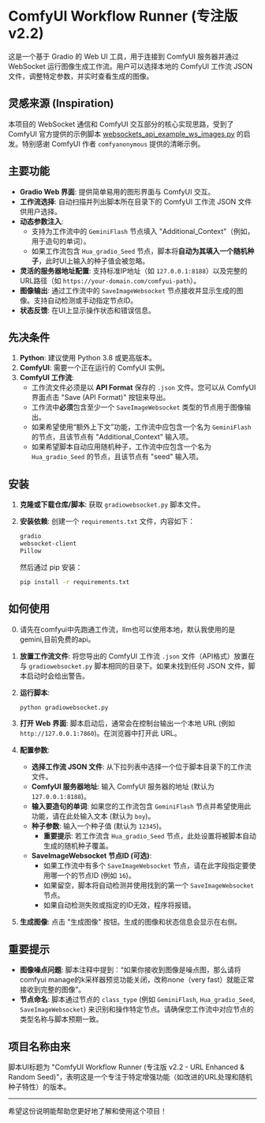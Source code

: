 # ComfyUI Workflow Runner (专注版 v2.2)

这是一个基于 Gradio 的 Web UI 工具，用于连接到 ComfyUI 服务器并通过 WebSocket 运行图像生成工作流。用户可以选择本地的 ComfyUI 工作流 JSON 文件，调整特定参数，并实时查看生成的图像。

## 灵感来源 (Inspiration)

本项目的 WebSocket 通信和 ComfyUI 交互部分的核心实现思路，受到了 ComfyUI 官方提供的示例脚本 [websockets_api_example_ws_images.py](https://github.com/comfyanonymous/ComfyUI/blob/6d46bb4b4c9db3bce46b2838c50252551330eba7/script_examples/websockets_api_example_ws_images.py) 的启发。特别感谢 ComfyUI 作者 `comfyanonymous` 提供的清晰示例。

## 主要功能

* **Gradio Web 界面**: 提供简单易用的图形界面与 ComfyUI 交互。
* **工作流选择**: 自动扫描并列出脚本所在目录下的 ComfyUI 工作流 JSON 文件供用户选择。
* **动态参数注入**:
    * 支持为工作流中的 `GeminiFlash` 节点填入 "Additional_Context"（例如，用于造句的单词）。
    * 如果工作流包含 `Hua_gradio_Seed` 节点，脚本将**自动为其填入一个随机种子**，此时UI上输入的种子值会被忽略。
* **灵活的服务器地址配置**: 支持标准IP地址（如 `127.0.0.1:8188`）以及完整的URL路径（如 `https://your-domain.com/comfyui-path`）。
* **图像输出**: 通过工作流中的 `SaveImageWebsocket` 节点接收并显示生成的图像。支持自动检测或手动指定节点ID。
* **状态反馈**: 在UI上显示操作状态和错误信息。

## 先决条件

1.  **Python**: 建议使用 Python 3.8 或更高版本。
2.  **ComfyUI**: 需要一个正在运行的 ComfyUI 实例。
3.  **ComfyUI 工作流**:
    * 工作流文件必须是以 **API Format** 保存的 `.json` 文件。您可以从 ComfyUI 界面点击 "Save (API Format)" 按钮来导出。
    * 工作流中**必须**包含至少一个 `SaveImageWebsocket` 类型的节点用于图像输出。
    * 如果希望使用“额外上下文”功能，工作流中应包含一个名为 `GeminiFlash` 的节点，且该节点有 "Additional\_Context" 输入项。
    * 如果希望脚本自动应用随机种子，工作流中应包含一个名为 `Hua_gradio_Seed` 的节点，且该节点有 "seed" 输入项。

## 安装

1.  **克隆或下载仓库/脚本**:
    获取 `gradiowebsocket.py` 脚本文件。

2.  **安装依赖**:
    创建一个 `requirements.txt` 文件，内容如下：
    ```txt
    gradio
    websocket-client
    Pillow
    ```
    然后通过 pip 安装：
    ```bash
    pip install -r requirements.txt
    ```

## 如何使用
0.  请先在comfyui中先跑通工作流，llm也可以使用本地，默认我使用的是gemini,目前免费的api。
1.  **放置工作流文件**: 将您导出的 ComfyUI 工作流 `.json` 文件（API格式）放置在与 `gradiowebsocket.py` 脚本相同的目录下。如果未找到任何 JSON 文件，脚本启动时会给出警告。

2.  **运行脚本**:
    ```bash
    python gradiowebsocket.py
    ```

3.  **打开 Web 界面**:
    脚本启动后，通常会在控制台输出一个本地 URL (例如 `http://127.0.0.1:7860`)。在浏览器中打开此 URL。

4.  **配置参数**:
    * **选择工作流 JSON 文件**: 从下拉列表中选择一个位于脚本目录下的工作流文件。
    * **ComfyUI 服务器地址**: 输入 ComfyUI 服务器的地址 (默认为 `127.0.0.1:8188`)。
    * **输入要造句的单词**: 如果您的工作流包含 `GeminiFlash` 节点并希望使用此功能，请在此处输入文本 (默认为 `boy`)。
    * **种子参数**: 输入一个种子值 (默认为 `12345`)。
        * **重要提示**: 若工作流含 `Hua_gradio_Seed` 节点，此处设置将被脚本自动生成的随机种子覆盖。
    * **SaveImageWebsocket 节点ID (可选)**:
        * 如果工作流中有多个 `SaveImageWebsocket` 节点，请在此字段指定要使用哪一个的节点ID (例如 `16`)。
        * 如果留空，脚本将自动检测并使用找到的第一个 `SaveImageWebsocket` 节点。
        * 如果自动检测失败或指定的ID无效，程序将报错。

5.  **生成图像**: 点击 "生成图像" 按钮。生成的图像和状态信息会显示在右侧。

## 重要提示

* **图像噪点问题**: 脚本注释中提到：“如果你接收到图像是噪点图，那么请将comfyui manage的k采样器预览功能关闭，改称none（very fast）就能正常接收到完整的图像”。
* **节点命名**: 脚本通过节点的 `class_type` (例如 `GeminiFlash`, `Hua_gradio_Seed`, `SaveImageWebsocket`) 来识别和操作特定节点。请确保您工作流中对应节点的类型名称与脚本预期一致。

## 项目名称由来

脚本UI标题为 "ComfyUI Workflow Runner (专注版 v2.2 - URL Enhanced & Random Seed)"，表明这是一个专注于特定增强功能（如改进的URL处理和随机种子特性）的版本。

---

希望这份说明能帮助您更好地了解和使用这个项目！
